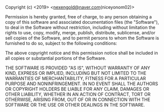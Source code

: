 Copyright (c) <2019> <nexengold@naver.com(niceyonom02)>

Permission is hereby granted, free of charge,
to any person obtaining a copy of this software and associated documentation files (the "Software"),
to deal in the Software without restriction, including without limitation the rights to use, copy, modify, merge,
publish, distribute, sublicense, and/or sell copies of the Software,
and to permit persons to whom the Software is furnished to do so, subject to the following conditions:

The above copyright notice and this permission notice shall be included in all copies or substantial portions of the Software.

THE SOFTWARE IS PROVIDED "AS IS", WITHOUT WARRANTY OF ANY KIND, EXPRESS OR IMPLIED, INCLUDING
BUT NOT LIMITED TO THE WARRANTIES OF MERCHANTABILITY, FITNESS FOR A PARTICULAR PURPOSE AND NONINFRINGEMENT.
IN NO EVENT SHALL THE AUTHORS OR COPYRIGHT HOLDERS BE LIABLE FOR
ANY CLAIM, DAMAGES OR OTHER LIABILITY, WHETHER IN AN ACTION OF CONTRACT, TORT OR OTHERWISE, ARISING FROM,
OUT OF OR IN CONNECTION WITH THE SOFTWARE OR THE USE OR OTHER DEALINGS IN THE SOFTWARE.
